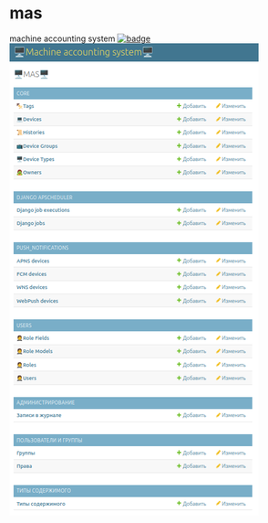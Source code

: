# mas
machine accounting system
[![badge](https://img.shields.io/badge/license-MIT-blue)](https://github.com/usermicrodevices/prod/blob/main/LICENSE)
![image](./mas.png "main screen")

